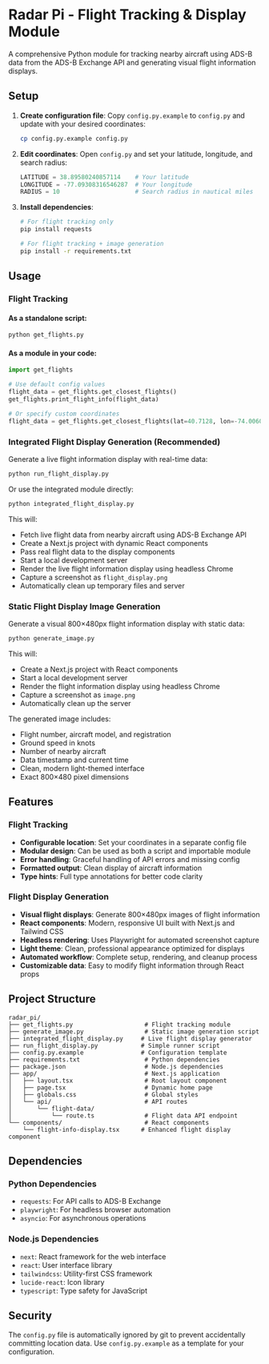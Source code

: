 # Radar Pi - Flight Tracking & Display Module

A comprehensive Python module for tracking nearby aircraft using ADS-B data from the ADS-B Exchange API and generating visual flight information displays.

## Setup

1. **Create configuration file**: Copy `config.py.example` to `config.py` and update with your desired coordinates:
   ```bash
   cp config.py.example config.py
   ```

2. **Edit coordinates**: Open `config.py` and set your latitude, longitude, and search radius:
   ```python
   LATITUDE = 38.89580240857114    # Your latitude
   LONGITUDE = -77.09308316546287  # Your longitude
   RADIUS = 10                     # Search radius in nautical miles
   ```

3. **Install dependencies**:
   ```bash
   # For flight tracking only
   pip install requests
   
   # For flight tracking + image generation
   pip install -r requirements.txt
   ```

## Usage

### Flight Tracking

#### As a standalone script:
```bash
python get_flights.py
```

#### As a module in your code:
```python
import get_flights

# Use default config values
flight_data = get_flights.get_closest_flights()
get_flights.print_flight_info(flight_data)

# Or specify custom coordinates
flight_data = get_flights.get_closest_flights(lat=40.7128, lon=-74.0060, radius=15)
```

### Integrated Flight Display Generation (Recommended)

Generate a live flight information display with real-time data:

```bash
python run_flight_display.py
```

Or use the integrated module directly:
```bash
python integrated_flight_display.py
```

This will:
- Fetch live flight data from nearby aircraft using ADS-B Exchange API
- Create a Next.js project with dynamic React components
- Pass real flight data to the display components
- Start a local development server
- Render the live flight information display using headless Chrome
- Capture a screenshot as `flight_display.png`
- Automatically clean up temporary files and server

### Static Flight Display Image Generation

Generate a visual 800×480px flight information display with static data:

```bash
python generate_image.py
```

This will:
- Create a Next.js project with React components
- Start a local development server
- Render the flight information display using headless Chrome
- Capture a screenshot as `image.png`
- Automatically clean up the server

The generated image includes:
- Flight number, aircraft model, and registration
- Ground speed in knots
- Number of nearby aircraft
- Data timestamp and current time
- Clean, modern light-themed interface
- Exact 800×480 pixel dimensions

## Features

### Flight Tracking
- **Configurable location**: Set your coordinates in a separate config file
- **Modular design**: Can be used as both a script and importable module  
- **Error handling**: Graceful handling of API errors and missing config
- **Formatted output**: Clean display of aircraft information
- **Type hints**: Full type annotations for better code clarity

### Flight Display Generation
- **Visual flight displays**: Generate 800×480px images of flight information
- **React components**: Modern, responsive UI built with Next.js and Tailwind CSS
- **Headless rendering**: Uses Playwright for automated screenshot capture
- **Light theme**: Clean, professional appearance optimized for displays
- **Automated workflow**: Complete setup, rendering, and cleanup process
- **Customizable data**: Easy to modify flight information through React props

## Project Structure

```
radar_pi/
├── get_flights.py                    # Flight tracking module
├── generate_image.py                 # Static image generation script
├── integrated_flight_display.py     # Live flight display generator
├── run_flight_display.py            # Simple runner script
├── config.py.example                # Configuration template
├── requirements.txt                  # Python dependencies
├── package.json                      # Node.js dependencies
├── app/                              # Next.js application
│   ├── layout.tsx                    # Root layout component
│   ├── page.tsx                      # Dynamic home page
│   ├── globals.css                   # Global styles
│   └── api/                          # API routes
│       └── flight-data/
│           └── route.ts              # Flight data API endpoint
└── components/                       # React components
    └── flight-info-display.tsx      # Enhanced flight display component
```

## Dependencies

### Python Dependencies
- `requests`: For API calls to ADS-B Exchange
- `playwright`: For headless browser automation
- `asyncio`: For asynchronous operations

### Node.js Dependencies
- `next`: React framework for the web interface
- `react`: User interface library
- `tailwindcss`: Utility-first CSS framework
- `lucide-react`: Icon library
- `typescript`: Type safety for JavaScript

## Security

The `config.py` file is automatically ignored by git to prevent accidentally committing location data. Use `config.py.example` as a template for your configuration.